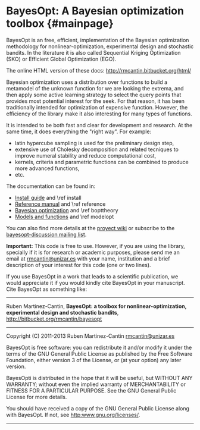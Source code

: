 BayesOpt: A Bayesian optimization toolbox            {#mainpage}
=========================================

BayesOpt is an free, efficient, implementation of the Bayesian
optimization methodology for nonlinear-optimization, experimental
design and stochastic bandits. In the literature it is also called
Sequential Kriging Optimization (SKO) or Efficient Global
Optimization (EGO). 

The online HTML version of these docs:
<http://rmcantin.bitbucket.org/html/>

Bayesian optimization uses a distribution over functions to build a
metamodel of the unknown function for we are looking the extrema,
and then apply some active learning strategy to select the query
points that provides most potential interest for the seek. For that
reason, it has been traditionally intended for optimization of
expensive function. However, the efficiency of the library make it
also interesting for many types of functions.

It is intended to be both fast and clear for development and
research. At the same time, it does everything the "right way". For
example:

- latin hypercube sampling is used for the preliminary design step,
- extensive use of Cholesky decomposition and related tecniques to 
  improve numeral stability and reduce computational cost,
- kernels, criteria and parametric functions can be combined to 
  produce more advanced functions,
- etc.

The documentation can be found in:

- [Install guide](http://rmcantin.bitbucket.org/html/install.html) and \ref install
- [Reference manual](http://rmcantin.bitbucket.org/html/reference.html)  and \ref reference
- [Bayesian optimization](http://rmcantin.bitbucket.org/html/bopttheory.html) and \ref bopttheory
- [Models and functions](http://rmcantin.bitbucket.org/html/modelopt.html) and \ref modelopt

You can also find more details at the [proyect
wiki](http://bitbucket.org/rmcantin/bayesopt/wiki/Home) or subscribe
to the [bayesopt-discussion mailing
list](https://groups.google.com/forum/#!forum/bayesopt-discussion).

**Important:** This code is free to use. However, if you are using the
library, specially if it is for research or academic purposes, please
send me an email at <rmcantin@unizar.es> with your name, institution
and a brief description of your interest for this code (one or two
lines).

If you use BayesOpt in a work that leads to a scientific publication,
we would appreciate it if you would kindly cite BayesOpt in your
manuscript. Cite BayesOpt as something like:

----------------------------------------------------------------------

Ruben Martinez-Cantin, **BayesOpt: a toolbox for
nonlinear-optimization, experimental design and stochastic bandits**,
<http://bitbucket.org/rmcantin/bayesopt>

----------------------------------------------------------------------

Copyright (C) 2011-2013 Ruben Martinez-Cantin <rmcantin@unizar.es>

BayesOpt is free software: you can redistribute it and/or modify it
under the terms of the GNU General Public License as published by the
Free Software Foundation, either version 3 of the License, or (at your
option) any later version.

BayesOpti is distributed in the hope that it will be useful, but
WITHOUT ANY WARRANTY; without even the implied warranty of
MERCHANTABILITY or FITNESS FOR A PARTICULAR PURPOSE. See the GNU
General Public License for more details.

You should have received a copy of the GNU General Public License
along with BayesOpt. If not, see <http:www.gnu.org/licenses/>.

----------------------------------------------------------------------